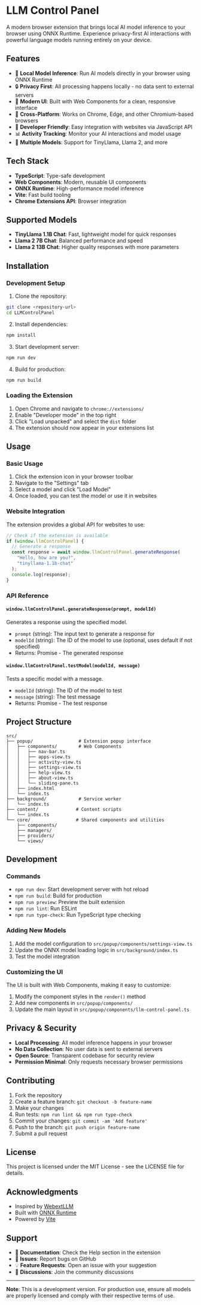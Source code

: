 # LLM Control Panel

A modern browser extension that brings local AI model inference to your browser using ONNX Runtime. Experience privacy-first AI interactions with powerful language models running entirely on your device.

## Features

- 🚀 **Local Model Inference**: Run AI models directly in your browser using ONNX Runtime
- 🔒 **Privacy First**: All processing happens locally - no data sent to external servers
- 🎨 **Modern UI**: Built with Web Components for a clean, responsive interface
- 📱 **Cross-Platform**: Works on Chrome, Edge, and other Chromium-based browsers
- 🔧 **Developer Friendly**: Easy integration with websites via JavaScript API
- 📊 **Activity Tracking**: Monitor your AI interactions and model usage
- 🎯 **Multiple Models**: Support for TinyLlama, Llama 2, and more

## Tech Stack

- **TypeScript**: Type-safe development
- **Web Components**: Modern, reusable UI components
- **ONNX Runtime**: High-performance model inference
- **Vite**: Fast build tooling
- **Chrome Extensions API**: Browser integration

## Supported Models

- **TinyLlama 1.1B Chat**: Fast, lightweight model for quick responses
- **Llama 2 7B Chat**: Balanced performance and speed
- **Llama 2 13B Chat**: Higher quality responses with more parameters

## Installation

### Development Setup

1. Clone the repository:
```bash
git clone <repository-url>
cd LLMControlPanel
```

2. Install dependencies:
```bash
npm install
```

3. Start development server:
```bash
npm run dev
```

4. Build for production:
```bash
npm run build
```

### Loading the Extension

1. Open Chrome and navigate to `chrome://extensions/`
2. Enable "Developer mode" in the top right
3. Click "Load unpacked" and select the `dist` folder
4. The extension should now appear in your extensions list

## Usage

### Basic Usage

1. Click the extension icon in your browser toolbar
2. Navigate to the "Settings" tab
3. Select a model and click "Load Model"
4. Once loaded, you can test the model or use it in websites

### Website Integration

The extension provides a global API for websites to use:

```javascript
// Check if the extension is available
if (window.llmControlPanel) {
  // Generate a response
  const response = await window.llmControlPanel.generateResponse(
    "Hello, how are you?",
    "tinyllama-1.1b-chat"
  );
  console.log(response);
}
```

### API Reference

#### `window.llmControlPanel.generateResponse(prompt, modelId)`

Generates a response using the specified model.

- `prompt` (string): The input text to generate a response for
- `modelId` (string): The ID of the model to use (optional, uses default if not specified)
- Returns: Promise<string> - The generated response

#### `window.llmControlPanel.testModel(modelId, message)`

Tests a specific model with a message.

- `modelId` (string): The ID of the model to test
- `message` (string): The test message
- Returns: Promise<string> - The test response

## Project Structure

```
src/
├── popup/                 # Extension popup interface
│   ├── components/        # Web Components
│   │   ├── nav-bar.ts
│   │   ├── apps-view.ts
│   │   ├── activity-view.ts
│   │   ├── settings-view.ts
│   │   ├── help-view.ts
│   │   ├── about-view.ts
│   │   └── sliding-pane.ts
│   ├── index.html
│   └── index.ts
├── background/            # Service worker
│   └── index.ts
├── content/              # Content scripts
│   └── index.ts
└── core/                 # Shared components and utilities
    ├── components/
    ├── managers/
    ├── providers/
    └── views/
```

## Development

### Commands

- `npm run dev`: Start development server with hot reload
- `npm run build`: Build for production
- `npm run preview`: Preview the built extension
- `npm run lint`: Run ESLint
- `npm run type-check`: Run TypeScript type checking

### Adding New Models

1. Add the model configuration to `src/popup/components/settings-view.ts`
2. Update the ONNX model loading logic in `src/background/index.ts`
3. Test the model integration

### Customizing the UI

The UI is built with Web Components, making it easy to customize:

1. Modify the component styles in the `render()` method
2. Add new components in `src/popup/components/`
3. Update the main layout in `src/popup/components/llm-control-panel.ts`

## Privacy & Security

- **Local Processing**: All model inference happens in your browser
- **No Data Collection**: No user data is sent to external servers
- **Open Source**: Transparent codebase for security review
- **Permission Minimal**: Only requests necessary browser permissions

## Contributing

1. Fork the repository
2. Create a feature branch: `git checkout -b feature-name`
3. Make your changes
4. Run tests: `npm run lint && npm run type-check`
5. Commit your changes: `git commit -am 'Add feature'`
6. Push to the branch: `git push origin feature-name`
7. Submit a pull request

## License

This project is licensed under the MIT License - see the LICENSE file for details.

## Acknowledgments

- Inspired by [WebextLLM](https://github.com/idosal/WebextLLM)
- Built with [ONNX Runtime](https://onnxruntime.ai/)
- Powered by [Vite](https://vitejs.dev/)

## Support

- 📖 **Documentation**: Check the Help section in the extension
- 🐛 **Issues**: Report bugs on GitHub
- 💡 **Feature Requests**: Open an issue with your suggestion
- 💬 **Discussions**: Join the community discussions

---

**Note**: This is a development version. For production use, ensure all models are properly licensed and comply with their respective terms of use. 